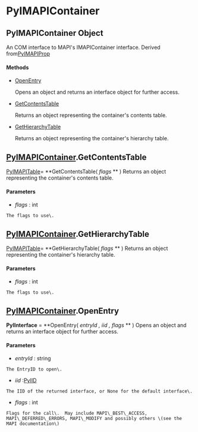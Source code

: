 # PyIMAPIContainer

## PyIMAPIContainer Object

An COM interface to MAPI's IMAPIContainer interface\.
Derived from[PyIMAPIProp](#pyimapiprop)

#### Methods


  - [OpenEntry](PyIMAPIContainer.md#pyimapicontaineropenentry)

    Opens an object and returns an interface object for further access\.&nbsp;

  - [GetContentsTable](PyIMAPIContainer.md#pyimapicontainergetcontentstable)

    Returns an object representing the container's contents table\.&nbsp;

  - [GetHierarchyTable](PyIMAPIContainer.md#pyimapicontainergethierarchytable)

    Returns an object representing the container's hierarchy table\.&nbsp;

## [PyIMAPIContainer](#pyimapicontainer)\.GetContentsTable

[PyIMAPITable](#pyimapitable)\= **GetContentsTable\( *flags* ** \)
Returns an object representing the container's contents table\.

#### Parameters


  -  *flags* : int

    The flags to use\.

## [PyIMAPIContainer](#pyimapicontainer)\.GetHierarchyTable

[PyIMAPITable](#pyimapitable)\= **GetHierarchyTable\( *flags* ** \)
Returns an object representing the container's hierarchy table\.

#### Parameters


  -  *flags* : int

    The flags to use\.

## [PyIMAPIContainer](#pyimapicontainer)\.OpenEntry

 **PyIInterface** \= **OpenEntry\( *entryId*  *, iid*  *, flags* ** \)
Opens an object and returns an interface object for further access\.

#### Parameters


  -  *entryId* : string

    The EntryID to open\.

  -  *iid* :[PyIID](#pyiid)

    The IID of the returned interface, or None for the default interface\.

  -  *flags* : int

    Flags for the call\.  May include MAPI\_BEST\_ACCESS, MAPI\_DEFERRED\_ERRORS, MAPI\_MODIFY and possibly others \(see the MAPI documentation\)